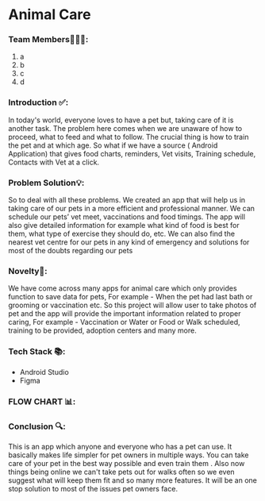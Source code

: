 # Animal Care
### Team Members👨🏻‍💻:
1. a
2. b
3. c
4. d

### Introduction ✅:
<p>
  In today's world, everyone loves to have a pet but, taking care of it is another task. The problem here comes when we are unaware of how to proceed, what to feed and what to follow. The crucial  thing is how to train the pet and at which age. So what if we have a source ( Android Application) that gives food charts, reminders, Vet visits, Training schedule, Contacts with Vet at a click.
 
</p>

### Problem Solution💡:
<p>
  So to deal with all these problems. We created an app that will help us in taking care of our pets in a more efficient and professional manner. We can schedule our pets’ vet meet, vaccinations and food timings. The app will also give detailed information for example what kind of food is best for them, what type of exercise they should do, etc. We can also find the nearest vet centre for our pets in any kind of emergency and solutions for most of the doubts regarding our pets
</p>

### Novelty📕:
<p>
  We have come across many apps for animal care which only provides function to save data for pets, For example - When the pet had last bath or grooming or vaccination etc. So this project will allow user to take photos of pet and the app will provide the important information related to proper caring, For example - Vaccination or Water or Food or Walk scheduled, training to be provided, adoption centers and many more.
</p>

### Tech Stack 📚:
- Android Studio
- Figma

### FLOW CHART 📊:

### Conclusion 🔍:
<p>
  This is an app which anyone and everyone who has a pet can use. It basically makes life simpler for pet owners in multiple ways. You can take care of your pet in the best way possible and even train them . Also now things being online we can't take pets out for walks often so we even suggest what will keep them fit and so many more features. It will be an one stop solution to most of the issues pet owners face.
</p>
